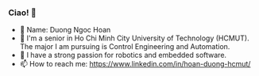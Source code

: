 ### Ciao! 👋
- 👨 Name: Duong Ngoc Hoan
- 🔭 I'm a senior in Ho Chi Minh City University of Technology (HCMUT). The major I am pursuing is Control Engineering and Automation.
- 🌱 I have a strong passion for robotics and embedded software.
- 📫 How to reach me: https://www.linkedin.com/in/hoan-duong-hcmut/

<!--
**hoantrau2/hoantrau2** is a ✨ _special_ ✨ repository because its `README.md` (this file) appears on your GitHub profile.

Here are some ideas to get you started:

- 
- 
- 👯 I’m looking to collaborate on ...
- 🤔 I’m looking for help with ...
- 💬 Ask me about ...
- 📫 How to reach me: ...
- 😄 Pronouns: ...
- ⚡ Fun fact: ...
-->
